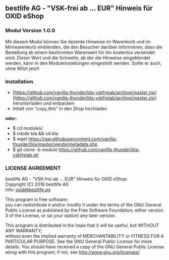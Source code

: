 ## bestlife AG - "VSK-frei ab ... EUR" Hinweis für OXID eShop
### Modul Version 1.0.0


Mit diesem Modul können Sie dezente Hinweise im Warenkorb und im Miniwarenkorb einblenden, die den Besucher darüber informieren, dass die Bestellung ab einem bestimmten Warenwert für ihn kostenlos versendet wird.
Dieser Wert und die Schwelle, ab der die Hinweise eingeblendet werden, kann in den Moduleinstellungen eingestellt werden. Sollte er auch, ohne Witzt jetzt!

### Installation
* [https://github.com/vanilla-thunder/bla-vskfreiab/archive/master.zip](https://github.com/vanilla-thunder/bla-vskfreiab/archive/master.zip) herunterladen und entpacken
* Inhalt von "copy_this" in den Shop hochladen

**oder:**
* $ cd modules/ 
* $ mkidir bla && cd bla
* $ wget https://raw.githubusercontent.com/vanilla-thunder/bla/master/vendormetadata.php
* $ git clone -b module https://github.com/vanilla-thunder/bla-vskfreiab.git

### LICENSE AGREEMENT
   bestlife AG - "VSK-frei ab ... EUR" Hinweis für OXID eShop  
   Copyright (C) 2016  bestlife AG  
   info:  oxid@bestlife.ag  
  
   This program is free software;  
   you can redistribute it and/or modify it under the terms of the GNU General Public License as published by the Free Software Foundation;
   either version 3 of the License, or (at your option) any later version.
  
   This program is distributed in the hope that it will be useful, but WITHOUT ANY WARRANTY;  
   without even the implied warranty of MERCHANTABILITY or FITNESS FOR A PARTICULAR PURPOSE. See the GNU General Public License for more details.
   You should have received a copy of the GNU General Public License along with this program; if not, see <http://www.gnu.org/licenses/>